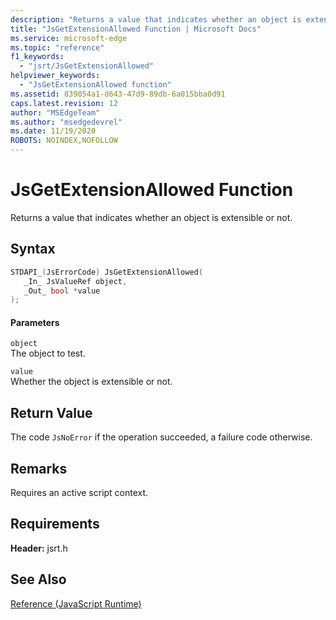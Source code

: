 ```yaml
---
description: "Returns a value that indicates whether an object is extensible or not."
title: "JsGetExtensionAllowed Function | Microsoft Docs"
ms.service: microsoft-edge
ms.topic: "reference"
f1_keywords: 
  - "jsrt/JsGetExtensionAllowed"
helpviewer_keywords: 
  - "JsGetExtensionAllowed function"
ms.assetid: 839054a1-d643-47d9-89db-6a015bba0d91
caps.latest.revision: 12
author: "MSEdgeTeam"
ms.author: "msedgedevrel"
ms.date: 11/19/2020
ROBOTS: NOINDEX,NOFOLLOW
---
```

# JsGetExtensionAllowed Function

Returns a value that indicates whether an object is extensible or not.  
  
## Syntax  
  
```cpp  
STDAPI_(JsErrorCode) JsGetExtensionAllowed(  
   _In_ JsValueRef object,  
   _Out_ bool *value  
);  
```  
  
#### Parameters  
 `object`  
 The object to test.  
  
 `value`  
 Whether the object is extensible or not.  
  
## Return Value  
 The code `JsNoError` if the operation succeeded, a failure code otherwise.  
  
## Remarks  
 Requires an active script context.  
  
## Requirements  
 **Header:** jsrt.h  
  
## See Also  
 [Reference (JavaScript Runtime)](../chakra-hosting/reference-javascript-runtime.md)
